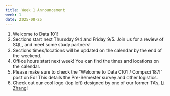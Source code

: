 ```yaml
---
title: Week 1 Announcement
week: 1
date: 2025-08-25
---
```


1. Welcome to Data 101!
2. Sections start next Thursday 9/4 and Friday 9/5. Join us for a review of SQL, and meet some study partners!
3. Sections times/locations will be updated on the calendar by the end of the weekend.
4. Office hours start next week! You can find the times and locations on the calendar.
5. Please make sure to check the “Welcome to Data C101 / Compsci 187!” post on Ed! This details the Pre-Semester survey and other logistics.
6. Check out our cool logo (top left) designed by one of our former TA’s, [Li Zhang](https://www.linkedin.com/in/li-zhang-bb40351ab/)!